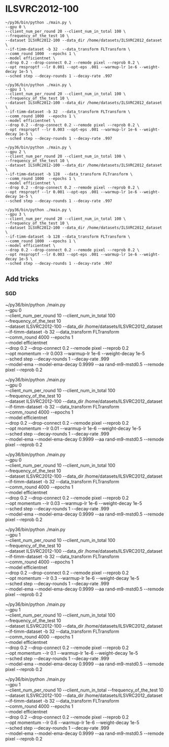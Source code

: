 # ILSVRC2012-100


```
~/py36/bin/python ./main.py \
--gpu 0 \
--client_num_per_round 20 --client_num_in_total 100 \
--frequency_of_the_test 10 \
--dataset ILSVRC2012-100 --data_dir /home/datasets/ILSVRC2012_dataset \
--if-timm-dataset -b 32  --data_transform FLTransform \
--comm_round 1000  --epochs 1 \
--model efficientnet \
--drop 0.2 --drop-connect 0.2 --remode pixel --reprob 0.2 \
--opt rmsproptf --lr 0.001 --opt-eps .001 --warmup-lr 1e-6 --weight-decay 1e-5 \
--sched step --decay-rounds 1 --decay-rate .997

~/py36/bin/python ./main.py \
--gpu 1 \
--client_num_per_round 20 --client_num_in_total 100 \
--frequency_of_the_test 10 \
--dataset ILSVRC2012-100 --data_dir /home/datasets/ILSVRC2012_dataset \
--if-timm-dataset -b 32  --data_transform FLTransform \
--comm_round 1000  --epochs 1 \
--model efficientnet \
--drop 0.2 --drop-connect 0.2 --remode pixel --reprob 0.2 \
--opt rmsproptf --lr 0.003 --opt-eps .001 --warmup-lr 1e-6 --weight-decay 1e-5 \
--sched step --decay-rounds 1 --decay-rate .997

~/py36/bin/python ./main.py \
--gpu 2 \
--client_num_per_round 20 --client_num_in_total 100 \
--frequency_of_the_test 10 \
--dataset ILSVRC2012-100 --data_dir /home/datasets/ILSVRC2012_dataset \
--if-timm-dataset -b 128  --data_transform FLTransform \
--comm_round 1000  --epochs 1 \
--model efficientnet \
--drop 0.2 --drop-connect 0.2 --remode pixel --reprob 0.2 \
--opt rmsproptf --lr 0.001 --opt-eps .001 --warmup-lr 1e-6 --weight-decay 1e-5 \
--sched step --decay-rounds 1 --decay-rate .997

~/py36/bin/python ./main.py \
--gpu 3 \
--client_num_per_round 20 --client_num_in_total 100 \
--frequency_of_the_test 10 \
--dataset ILSVRC2012-100 --data_dir /home/datasets/ILSVRC2012_dataset \
--if-timm-dataset -b 128 --data_transform FLTransform \
--comm_round 1000  --epochs 1 \
--model efficientnet \
--drop 0.2 --drop-connect 0.2 --remode pixel --reprob 0.2 \
--opt rmsproptf --lr 0.003 --opt-eps .001 --warmup-lr 1e-6 --weight-decay 1e-5 \
--sched step --decay-rounds 1 --decay-rate .997

```




## Add tricks
### SGD
~/py36/bin/python ./main.py \
--gpu 0 \
--client_num_per_round 10 --client_num_in_total 100 \
--frequency_of_the_test 10 \
--dataset ILSVRC2012-100 --data_dir /home/datasets/ILSVRC2012_dataset \
--if-timm-dataset -b 32  --data_transform FLTransform \
--comm_round 4000  --epochs 1 \
--model efficientnet \
--drop 0.2 --drop-connect 0.2 --remode pixel --reprob 0.2 \
--opt momentum --lr 0.003 --warmup-lr 1e-6 --weight-decay 1e-5 \
--sched step --decay-rounds 1 --decay-rate .999 \
--model-ema --model-ema-decay 0.9999 --aa rand-m9-mstd0.5 --remode pixel --reprob 0.2 



~/py36/bin/python ./main.py \
--gpu 0 \
--client_num_per_round 10 --client_num_in_total 100 \
--frequency_of_the_test 10 \
--dataset ILSVRC2012-100 --data_dir /home/datasets/ILSVRC2012_dataset \
--if-timm-dataset -b 32  --data_transform FLTransform \
--comm_round 4000  --epochs 1 \
--model efficientnet \
--drop 0.2 --drop-connect 0.2 --remode pixel --reprob 0.2 \
--opt momentum --lr 0.01 --warmup-lr 1e-6 --weight-decay 1e-5 \
--sched step --decay-rounds 1 --decay-rate .999 \
--model-ema --model-ema-decay 0.9999 --aa rand-m9-mstd0.5 --remode pixel --reprob 0.2 


~/py36/bin/python ./main.py \
--gpu 0 \
--client_num_per_round 10 --client_num_in_total 100 \
--frequency_of_the_test 10 \
--dataset ILSVRC2012-100 --data_dir /home/datasets/ILSVRC2012_dataset \
--if-timm-dataset -b 32  --data_transform FLTransform \
--comm_round 4000  --epochs 1 \
--model efficientnet \
--drop 0.2 --drop-connect 0.2 --remode pixel --reprob 0.2 \
--opt momentum --lr 0.03 --warmup-lr 1e-6 --weight-decay 1e-5 \
--sched step --decay-rounds 1 --decay-rate .999 \
--model-ema --model-ema-decay 0.9999 --aa rand-m9-mstd0.5 --remode pixel --reprob 0.2 



~/py36/bin/python ./main.py \
--gpu 1 \
--client_num_per_round 10 --client_num_in_total 100 \
--frequency_of_the_test 10 \
--dataset ILSVRC2012-100 --data_dir /home/datasets/ILSVRC2012_dataset \
--if-timm-dataset -b 32  --data_transform FLTransform \
--comm_round 4000  --epochs 1 \
--model efficientnet \
--drop 0.2 --drop-connect 0.2 --remode pixel --reprob 0.2 \
--opt momentum --lr 0.3 --warmup-lr 1e-6 --weight-decay 1e-5 \
--sched step --decay-rounds 1 --decay-rate .999 \
--model-ema --model-ema-decay 0.9999 --aa rand-m9-mstd0.5 --remode pixel --reprob 0.2 



~/py36/bin/python ./main.py \
--gpu 1 \
--client_num_per_round 10 --client_num_in_total 100 \
--frequency_of_the_test 10 \
--dataset ILSVRC2012-100 --data_dir /home/datasets/ILSVRC2012_dataset \
--if-timm-dataset -b 32  --data_transform FLTransform \
--comm_round 4000  --epochs 1 \
--model efficientnet \
--drop 0.2 --drop-connect 0.2 --remode pixel --reprob 0.2 \
--opt momentum --lr 0.1 --warmup-lr 1e-6 --weight-decay 1e-5 \
--sched step --decay-rounds 1 --decay-rate .999 \
--model-ema --model-ema-decay 0.9999 --aa rand-m9-mstd0.5 --remode pixel --reprob 0.2 


~/py36/bin/python ./main.py \
--gpu 1 \
--client_num_per_round 10 --client_num_in_total 
--frequency_of_the_test 10 \
--dataset ILSVRC2012-100 --data_dir /home/datasets/ILSVRC2012_dataset \
--if-timm-dataset -b 32  --data_transform FLTransform \
--comm_round 4000  --epochs 1 \
--model efficientnet \
--drop 0.2 --drop-connect 0.2 --remode pixel --reprob 0.2 \
--opt momentum --lr 0.6 --warmup-lr 1e-6 --weight-decay 1e-5 \
--sched step --decay-rounds 1 --decay-rate .999 \
--model-ema --model-ema-decay 0.9999 --aa rand-m9-mstd0.5 --remode pixel --reprob 0.2 




